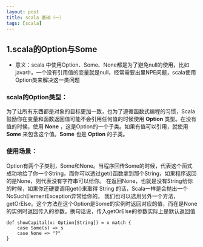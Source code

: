 ```yaml
---
layout: post
title: scala 基础（一）
tags: [scala]
---
```


## 1.scala的Option与Some

* 意义：scala 中使用Option、Some、None都是为了避免null的使用，比如java中，一个没有引用值的变量就是null，经常需要出里NPE问题，scala使用Option类来解决这一类问题

### scala的Option类型：

为了让所有东西都是对象的目标更加一致，也为了遵循函数式编程的习惯，Scala鼓励你在变量和函数返回值可能不会引用任何值的时候使用 **Option** 类型。在没有值的时候，使用 **None** ，这是Option的一个子类。如果有值可以引用，就使用 **Some** 来包含这个值。**Some** 也是 **Option** 的子类。

### 使用场景：
  Option有两个子类别，Some和None。当程序回传Some的时候，代表这个函式成功地给了你一个String，而你可以透过get()函数拿到那个String，如果程序返回的是None，则代表没有字符串可以给你。
在返回None，也就是没有String给你的时候，如果你还硬要调用get()来取得 String 的话，Scala一样是会抛出一个NoSuchElementException异常给你的。
我们也可以选用另外一个方法，getOrElse。这个方法在这个Option是Some的实例时返回对应的值，而在是None的实例时返回传入的参数。换句话说，传入getOrElse的参数实际上是默认返回值

```
def showCapital(x: Option[String]) = x match {
    case Some(s) => s
    case None => "?"
}
```
